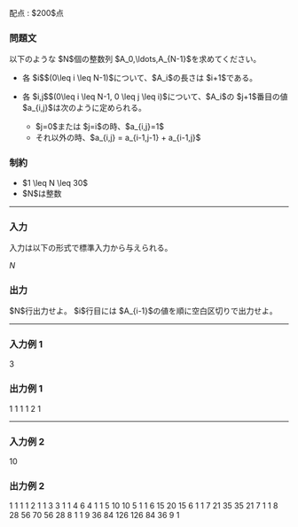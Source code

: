 
<div>

<span>

<span>

<p>
配点 : $200$点
</p>

<div>

<section>

### **問題文**

<p>
以下のような $N$個の整数列 $A_0,\ldots,A_{N-1}$を求めてください。
</p>

<ul>

<li>
各 $i$$(0\leq i \leq N-1)$について、$A_i$の長さは $i+1$である。
</li>

<li>

<p>
各 $i,j$$(0\leq i \leq N-1, 0 \leq j \leq i)$について、$A_i$の $j+1$番目の値 $a_{i,j}$は次のように定められる。
</p>

<ul>

<li>
$j=0$または $j=i$の時、$a_{i,j}=1$
</li>

<li>
それ以外の時、$a_{i,j} = a_{i-1,j-1} + a_{i-1,j}$
</li>

</ul>

</li>

</ul>

</section>

</div>

<div>

<section>

### **制約**

<ul>

<li>
$1 \leq N \leq 30$
</li>

<li>
$N$は整数
</li>

</ul>

</section>

</div>

---

<div>

<div>

<section>

### **入力**

<p>
入力は以下の形式で標準入力から与えられる。
</p>

<div>

$N$
</div>

</section>

</div>

<div>

<section>

### **出力**

<p>
$N$行出力せよ。 $i$行目には $A_{i-1}$の値を順に空白区切りで出力せよ。
</p>

</section>

</div>

</div>

---

<div>

<section>

### **入力例 1**

<div>

3

</div>

</section>

</div>

<div>

<section>

### **出力例 1**

<div>

1
1 1
1 2 1

</div>

</section>

</div>

---

<div>

<section>

### **入力例 2**

<div>

10

</div>

</section>

</div>

<div>

<section>

### **出力例 2**

<div>

1
1 1
1 2 1
1 3 3 1
1 4 6 4 1
1 5 10 10 5 1
1 6 15 20 15 6 1
1 7 21 35 35 21 7 1
1 8 28 56 70 56 28 8 1
1 9 36 84 126 126 84 36 9 1

</div>

</section>

</div>

</span>

</span>

</div>
